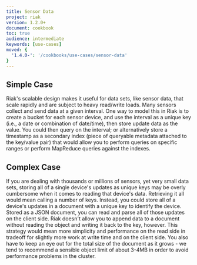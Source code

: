 ```yaml
---
title: Sensor Data
project: riak
version: 1.2.0+
document: cookbook
toc: true
audience: intermediate
keywords: [use-cases]
moved: {
  '1.4.0-': '/cookbooks/use-cases/sensor-data'
}
---
```


## Simple Case

Riak's scalable design makes it useful for data sets, like sensor data, that scale rapidly and are subject to heavy read/write loads. Many sensors collect and send data at a given interval. One way to model this in Riak is to create a bucket for each sensor device, and use the interval as a unique key (i.e., a date or combination of date/time), then store update data as the value. You could then query on the interval; or alternatively store a timestamp as a secondary index (piece of queryable metadata attached to the key/value pair) that would allow you to perform queries on specific ranges or perform MapReduce queries against the indexes.

## Complex Case

If you are dealing with thousands or millions of sensors, yet very small data sets, storing all of a single device's updates as unique keys may be overly cumbersome when it comes to reading that device's data. Retrieving it all would mean calling a number of keys. Instead, you could store all of a device's updates in a document with a unique key to identify the device. Stored as a JSON document, you can read and parse all of those updates on the client side. Riak doesn't allow you to append data to a document without reading the object and writing it back to the key, however. This strategy would mean more simplicity and performance on the read side in tradeoff for slightly more work at write time and on the client side. You also have to keep an eye out for the total size of the document as it grows - we tend to recommend a sensible object limit of about 3-4MB in order to avoid performance problems in the cluster.
